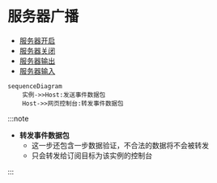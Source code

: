 # 服务器广播

- [服务器开启](../packet/broadcast/serverStart)
- [服务器关闭](../packet/broadcast/serverStop)
- [服务器输出](../packet/broadcast/serverOutput)
- [服务器输入](../packet/broadcast/serverInput)

```mermaid
sequenceDiagram
    实例->>Host:发送事件数据包
    Host->>网页控制台:转发事件数据包
```

:::note

- **转发事件数据包**
  - 这一步还包含一步数据验证，不合法的数据将不会被转发
  - 只会转发给订阅目标为该实例的控制台

:::
